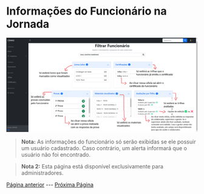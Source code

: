 # Informações do Funcionário na Jornada

![Página de Jornada de Funcionário](/documentacao/imgs_documentacao/jornadaCAMPOS.png)

> **Nota:** As informações do funcionário só serão exibidas se ele possuir um usuário cadastrado. Caso contrário, um alerta informará que o usuário não foi encontrado.

> **Nota 2:** Esta página está disponível exclusivamente para administradores.

[Página anterior](/documentacao/documentacaoGestores/6_avaliarTrilha.md) --- [Próxima Página](/documentacao/documentacaoGestores/8_prova.md)